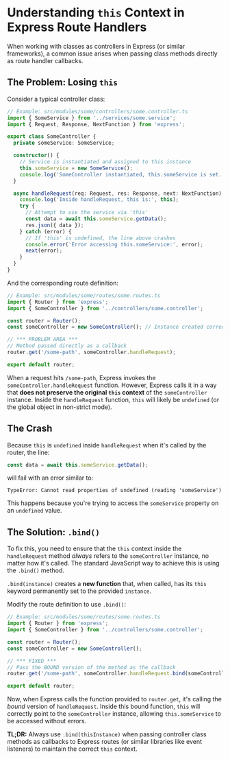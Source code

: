 # Understanding `this` Context in Express Route Handlers

When working with classes as controllers in Express (or similar frameworks), a common issue arises when passing class methods directly as route handler callbacks.

## The Problem: Losing `this`

Consider a typical controller class:

```typescript
// Example: src/modules/some/controllers/some.controller.ts
import { SomeService } from '../services/some.service';
import { Request, Response, NextFunction } from 'express';

export class SomeController {
  private someService: SomeService;

  constructor() {
    // Service is instantiated and assigned to this instance
    this.someService = new SomeService();
    console.log('SomeController instantiated, this.someService is set.');
  }

  async handleRequest(req: Request, res: Response, next: NextFunction) {
    console.log('Inside handleRequest, this is:', this);
    try {
      // Attempt to use the service via 'this'
      const data = await this.someService.getData(); 
      res.json({ data });
    } catch (error) {
      // If 'this' is undefined, the line above crashes
      console.error('Error accessing this.someService:', error);
      next(error);
    }
  }
}
```

And the corresponding route definition:

```typescript
// Example: src/modules/some/routes/some.routes.ts
import { Router } from 'express';
import { SomeController } from '../controllers/some.controller';

const router = Router();
const someController = new SomeController(); // Instance created correctly

// *** PROBLEM AREA ***
// Method passed directly as a callback
router.get('/some-path', someController.handleRequest); 

export default router;
```

When a request hits `/some-path`, Express invokes the `someController.handleRequest` function. However, Express calls it in a way that **does not preserve the original `this` context** of the `someController` instance. Inside the `handleRequest` function, `this` will likely be `undefined` (or the global object in non-strict mode).

## The Crash

Because `this` is `undefined` inside `handleRequest` when it's called by the router, the line:

```typescript
const data = await this.someService.getData(); 
```

will fail with an error similar to:

```
TypeError: Cannot read properties of undefined (reading 'someService')
```

This happens because you're trying to access the `someService` property on an `undefined` value.

## The Solution: `.bind()`

To fix this, you need to ensure that the `this` context inside the `handleRequest` method *always* refers to the `someController` instance, no matter how it's called. The standard JavaScript way to achieve this is using the `.bind()` method.

`.bind(instance)` creates a **new function** that, when called, has its `this` keyword permanently set to the provided `instance`.

Modify the route definition to use `.bind()`:

```typescript
// Example: src/modules/some/routes/some.routes.ts
import { Router } from 'express';
import { SomeController } from '../controllers/some.controller';

const router = Router();
const someController = new SomeController();

// *** FIXED ***
// Pass the BOUND version of the method as the callback
router.get('/some-path', someController.handleRequest.bind(someController)); 

export default router;
```

Now, when Express calls the function provided to `router.get`, it's calling the *bound* version of `handleRequest`. Inside this bound function, `this` will correctly point to the `someController` instance, allowing `this.someService` to be accessed without errors.

**TL;DR:** Always use `.bind(thisInstance)` when passing controller class methods as callbacks to Express routes (or similar libraries like event listeners) to maintain the correct `this` context. 